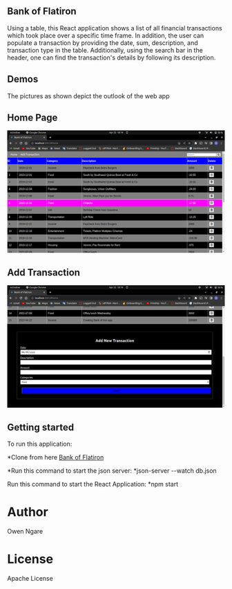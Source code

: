 ## Bank of Flatiron ##

Using a table, this React application shows a list of all financial transactions which took place over a specific time frame. In addition, the user can populate a transaction by providing the date, sum, description, and transaction type in the table. Additionally, using the search bar in the header, one can find the transaction's details by following its description.

## Demos ##
The pictures as shown depict the outlook of the web app

## Home Page ##
![Home Page](./media/HomePage.png)

## Add Transaction ##
![Add New Transaction](./media/AddTransaction.png)


## Getting started ##
To run this application:

*Clone from here [Bank of Flatiron](https://github.com/Ngaremaina/Bank-of-Flatiron)

*Run this command to start the json server: *json-server --watch db.json 

Run this command to start the React Application: *npm start

# Author #
Owen Ngare

# License #
Apache License


